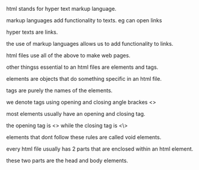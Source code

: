 html stands for hyper text markup language.

markup languages add functionality to texts.
eg can open links

hyper texts are links.

the use of markup languages allows us to add functionality to links.

html files use all of the above to make web pages.

other thingss essential to an html files are elements and tags.

elements are objects that do something specific in an html file.

tags are purely the names of the elements.

we denote tags using opening and closing angle brackes <>

most elements usually have an opening and closing tag.

the opening tag is <> while the closing tag is <\\>

elements that dont follow these rules are called void elements.
 
every html file usually has 2 parts that are enclosed within an html element.

 these two parts are the head and body elements.


